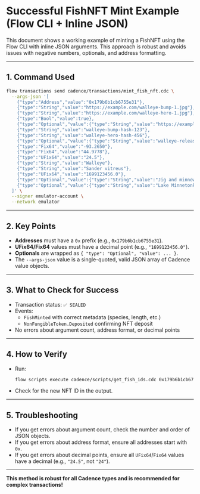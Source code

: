 # Successful FishNFT Mint Example (Flow CLI + Inline JSON)

This document shows a working example of minting a FishNFT using the Flow CLI with inline JSON arguments. This approach is robust and avoids issues with negative numbers, optionals, and address formatting.

---

## 1. **Command Used**

```bash
flow transactions send cadence/transactions/mint_fish_nft.cdc \
  --args-json '[
    {"type":"Address","value":"0x179b6b1cb6755e31"},
    {"type":"String","value":"https://example.com/walleye-bump-1.jpg"},
    {"type":"String","value":"https://example.com/walleye-hero-1.jpg"},
    {"type":"Bool","value":true},
    {"type":"Optional","value":{"type":"String","value":"https://example.com/walleye-release-1.mp4"}},
    {"type":"String","value":"walleye-bump-hash-123"},
    {"type":"String","value":"walleye-hero-hash-456"},
    {"type":"Optional","value":{"type":"String","value":"walleye-release-hash-789"}},
    {"type":"Fix64","value":"-93.2650"},
    {"type":"Fix64","value":"44.9778"},
    {"type":"UFix64","value":"24.5"},
    {"type":"String","value":"Walleye"},
    {"type":"String","value":"Sander vitreus"},
    {"type":"UFix64","value":"1699123456.0"},
    {"type":"Optional","value":{"type":"String","value":"Jig and minnow"}},
    {"type":"Optional","value":{"type":"String","value":"Lake Minnetonka, MN"}}
  ]' \
  --signer emulator-account \
  --network emulator
```

---

## 2. **Key Points**
- **Addresses** must have a `0x` prefix (e.g., `0x179b6b1cb6755e31`).
- **UFix64/Fix64** values must have a decimal point (e.g., `"1699123456.0"`).
- **Optionals** are wrapped as `{ "type": "Optional", "value": ... }`.
- The `--args-json` value is a single-quoted, valid JSON array of Cadence value objects.

---

## 3. **What to Check for Success**
- Transaction status: `✅ SEALED`
- Events:
  - `FishMinted` with correct metadata (species, length, etc.)
  - `NonFungibleToken.Deposited` confirming NFT deposit
- No errors about argument count, address format, or decimal points

---

## 4. **How to Verify**
- Run:
  ```bash
  flow scripts execute cadence/scripts/get_fish_ids.cdc 0x179b6b1cb6755e31 --network emulator
  ```
- Check for the new NFT ID in the output.

---

## 5. **Troubleshooting**
- If you get errors about argument count, check the number and order of JSON objects.
- If you get errors about address format, ensure all addresses start with `0x`.
- If you get errors about decimal points, ensure all `UFix64`/`Fix64` values have a decimal (e.g., `"24.5"`, not `"24"`).

---

**This method is robust for all Cadence types and is recommended for complex transactions!** 